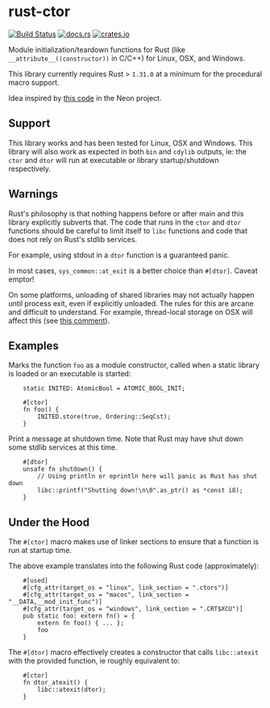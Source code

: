 # rust-ctor

[![Build Status](https://api.travis-ci.org/mmastrac/rust-ctor.svg?branch=master)](https://travis-ci.org/mmastrac/rust-ctor)
[![docs.rs](https://docs.rs/ctor/badge.svg)](https://docs.rs/ctor)
[![crates.io](https://img.shields.io/crates/v/ctor.svg)](https://crates.io/crates/ctor)

Module initialization/teardown functions for Rust (like `__attribute__((constructor))` in C/C++) for Linux, OSX, and Windows.

This library currently requires Rust > `1.31.0` at a minimum for the
procedural macro support.

Idea inspired by [this code](https://github.com/neon-bindings/neon/blob/2277e943a619579c144c1da543874f4a7ec39879/src/lib.rs#L42) in the Neon project.

## Support

This library works and has been tested for Linux, OSX and Windows. This
library will also work as expected in both `bin` and `cdylib` outputs, 
ie: the `ctor` and `dtor` will run at executable or library 
startup/shutdown respectively.

## Warnings

Rust's philosophy is that nothing happens before or after main and 
this library explicitly subverts that. The code that runs in the `ctor`
and `dtor` functions should be careful to limit itself to `libc` 
functions and code that does not rely on Rust's stdlib services.

For example, using stdout in a `dtor` function is a guaranteed panic.

In most cases, `sys_common::at_exit` is a better choice than `#[dtor]`. Caveat emptor!

On some platforms, unloading of shared libraries may not actually 
happen until process exit, even if explicitly unloaded. The rules for 
this are arcane and difficult to understand. For example, thread-local
storage on OSX will affect this (see [this comment](https://github.com/rust-lang/rust/issues/28794#issuecomment-368693049)).

## Examples

Marks the function `foo` as a module constructor, called when a static
library is loaded or an executable is started:

```
    static INITED: AtomicBool = ATOMIC_BOOL_INIT;

    #[ctor]
    fn foo() {
        INITED.store(true, Ordering::SeqCst);
    }
```

Print a message at shutdown time. Note that Rust may have shut down
some stdlib services at this time.

```
    #[dtor]
    unsafe fn shutdown() {
        // Using println or eprintln here will panic as Rust has shut down
        libc::printf("Shutting down!\n\0".as_ptr() as *const i8);
    }
```

## Under the Hood

The `#[ctor]` macro makes use of linker sections to ensure that a 
function is run at startup time.

The above example translates into the following Rust code (approximately):

```
    #[used]
    #[cfg_attr(target_os = "linux", link_section = ".ctors")]
    #[cfg_attr(target_os = "macos", link_section = "__DATA,__mod_init_func")]
    #[cfg_attr(target_os = "windows", link_section = ".CRT$XCU")]
    pub static foo: extern fn() = { 
        extern fn foo() { ... };
        foo 
    }
```

The `#[dtor]` macro effectively creates a constructor that calls `libc::atexit` with the provided function, ie roughly equivalent to:

```
    #[ctor]
    fn dtor_atexit() {
        libc::atexit(dtor);
    }
```
